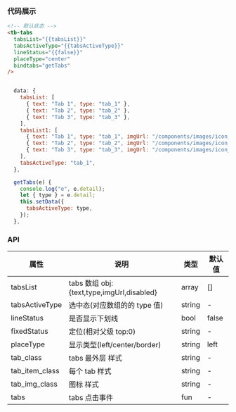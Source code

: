 ### 代码展示

```html
<!-- 默认状态 -->
<tb-tabs
  tabsList="{{tabsList}}"
  tabsActiveType="{{tabsActiveType}}"
  lineStatus="{{false}}"
  placeType="center"
  bindtabs="getTabs"
/>
```

```js

  data: {
    tabsList: [
      { text: "Tab 1", type: "tab_1" },
      { text: "Tab 2", type: "tab_2" },
      { text: "Tab 3", type: "tab_3" },
    ],
    tabsList1: [
      { text: "Tab 1", type: "tab_1", imgUrl: "/components/images/icon_1.png" },
      { text: "Tab 2", type: "tab_2", imgUrl: "/components/images/icon_2.png" },
      { text: "Tab 3", type: "tab_3", imgUrl: "/components/images/icon_3.png" },
    ],
    tabsActiveType: "tab_1",
  },

  getTabs(e) {
    console.log("e", e.detail);
    let { type } = e.detail;
    this.setData({
      tabsActiveType: type,
    });
  },
```

### API

| 属性           | 说明                                      | 类型   | 默认值 |
| -------------- | ----------------------------------------- | ------ | ------ |
| tabsList       | tabs 数组 obj:{text,type,imgUrl,disabled} | array  | []     |
| tabsActiveType | 选中态(对应数组的的 type 值)              | string | -      |
| lineStatus     | 是否显示下划线                            | bool   | false  |
| fixedStatus    | 定位(相对父级 top:0)                      | string | -      |
| placeType      | 显示类型(left/center/border)              | string | left   |
| tab_class      | tabs 最外层 样式                          | string | -      |
| tab_item_class | 每个 tab 样式                             | string | -      |
| tab_img_class  | 图标 样式                                 | string | -      |
| tabs           | tabs 点击事件                             | fun    | -      |
